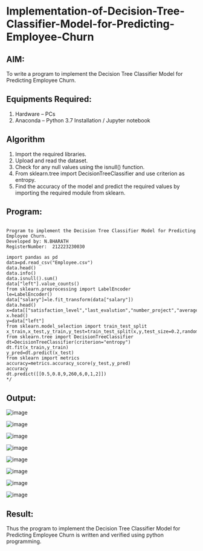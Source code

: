 # Implementation-of-Decision-Tree-Classifier-Model-for-Predicting-Employee-Churn

## AIM:
To write a program to implement the Decision Tree Classifier Model for Predicting Employee Churn.

## Equipments Required:
1. Hardware – PCs
2. Anaconda – Python 3.7 Installation / Jupyter notebook

## Algorithm
1. Import the required libraries.
2.  Upload and read the dataset.   
3. Check for any null values using the isnull() function.
4.  From sklearn.tree import DecisionTreeClassifier and use criterion as entropy.
5.  Find the accuracy of the model and predict the required values by importing the required module from sklearn.

## Program:
```

Program to implement the Decision Tree Classifier Model for Predicting Employee Churn.
Developed by: N.BHARATH
RegisterNumber:  212223230030

```
```
import pandas as pd
data=pd.read_csv("Employee.csv")
data.head()
data.info()
data.isnull().sum()
data["left"].value_counts()
from sklearn.preprocessing import LabelEncoder
le=LabelEncoder()
data["salary"]=le.fit_transform(data["salary"])
data.head()
x=data[["satisfaction_level","last_evalution","number_project","average_montly_hours","time_spend_company","work_accident","promotion_last_5years","salary"]]
x.head()
y=data["left"]
from sklearn.model_selection import train_test_split
x_train,x_test,y_train,y_test=train_test_split(x,y,test_size=0.2,random_state=100)
from sklearn.tree import DecisionTreeClassifier
dt=DecisionTreeClassifier(criterion="entropy")
dt.fit(x_train,y_train)
y_pred=dt.predict(x_test)
from sklearn import metrics
accuracy=metrics.accuracy_score(y_test,y_pred)
accuracy
dt.predict([[0.5,0.8,9,260,6,0,1,2]])
*/
```

## Output:
![image](https://github.com/23004513/Implementation-of-Decision-Tree-Classifier-Model-for-Predicting-Employee-Churn/assets/138973069/74e1ebb6-ad77-496e-af13-3f67edb60b99)

![image](https://github.com/23004513/Implementation-of-Decision-Tree-Classifier-Model-for-Predicting-Employee-Churn/assets/138973069/17e368c6-56d9-4d89-a5e2-b9be702e4f91)

![image](https://github.com/23004513/Implementation-of-Decision-Tree-Classifier-Model-for-Predicting-Employee-Churn/assets/138973069/8c5ad82c-d925-4f9c-98b5-70b42c4f8b8f)

![image](https://github.com/23004513/Implementation-of-Decision-Tree-Classifier-Model-for-Predicting-Employee-Churn/assets/138973069/4bf731e6-0b87-4193-8858-c7c107ccf65e)

![image](https://github.com/23004513/Implementation-of-Decision-Tree-Classifier-Model-for-Predicting-Employee-Churn/assets/138973069/1dc35319-f036-4518-a1c7-a0fec802f2d9)

![image](https://github.com/23004513/Implementation-of-Decision-Tree-Classifier-Model-for-Predicting-Employee-Churn/assets/138973069/7f465a1f-5b68-41f2-b6b5-707675800086)

![image](https://github.com/23004513/Implementation-of-Decision-Tree-Classifier-Model-for-Predicting-Employee-Churn/assets/138973069/6bbcbd08-8d41-4005-9fcc-d9afb9007665)

![image](https://github.com/23004513/Implementation-of-Decision-Tree-Classifier-Model-for-Predicting-Employee-Churn/assets/138973069/387a443d-b738-4919-9ff3-758391a86026)

## Result:
Thus the program to implement the  Decision Tree Classifier Model for Predicting Employee Churn is written and verified using python programming.
